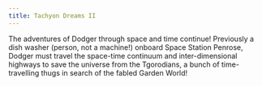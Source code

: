 ```yaml
---
title: Tachyon Dreams II
---
```


The adventures of Dodger through space and time continue! Previously a dish washer (person, not a machine!) onboard Space Station Penrose, Dodger must travel the space-time continuum and inter-dimensional highways to save the universe from the Tgorodians, a bunch of time-travelling thugs in search of the fabled Garden World!
